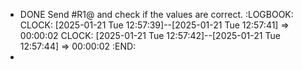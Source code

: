 - DONE Send #R1@ and check if the values are correct.
  :LOGBOOK:
  CLOCK: [2025-01-21 Tue 12:57:39]--[2025-01-21 Tue 12:57:41] =>  00:00:02
  CLOCK: [2025-01-21 Tue 12:57:42]--[2025-01-21 Tue 12:57:44] =>  00:00:02
  :END:
-